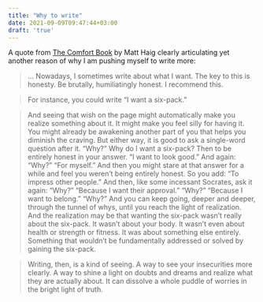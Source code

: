 ```yaml
---
title: "Why to write"
date: 2021-09-09T09:47:44+03:00
draft: 'true'
---
```

A quote from [The Comfort Book](https://www.goodreads.com/book/show/55825273-the-comfort-book) by Matt Haig clearly articulating yet another reason of why I am pushing myself to write more:

> ... Nowadays, I sometimes write about what I want. The key to this is honesty. Be brutally, humiliatingly honest. I recommend this.

> For instance, you could write “I want a six-pack.”

> And seeing that wish on the page might automatically make you realize something about it. It might make you feel silly for having it. You might already be awakening another part of you that helps you diminish the craving. But either way, it is good to ask a single-word question after it. “Why?” Why do I want a six-pack? Then to be entirely honest in your answer. “I want to look good.” And again: “Why?” “For myself.” And then you might stare at that answer for a while and feel you weren’t being entirely honest. So you add: “To impress other people.” And then, like some incessant Socrates, ask it again: “Why?” “Because I want their approval.” “Why?” “Because I want to belong.” “Why?” And you can keep going, deeper and deeper, through the tunnel of whys, until you reach the light of realization. And the realization may be that wanting the six-pack wasn’t really about the six-pack. It wasn’t about your body. It wasn’t even about health or strength or fitness. It was about something else entirely. Something that wouldn’t be fundamentally addressed or solved by gaining the six-pack.

> Writing, then, is a kind of seeing. A way to see your insecurities more clearly. A way to shine a light on doubts and dreams and realize what they are actually about. It can dissolve a whole puddle of worries in the bright light of truth.